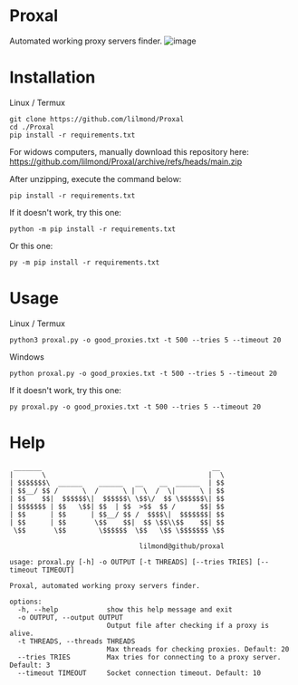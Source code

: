 # Proxal
Automated working proxy servers finder.
![image](https://github.com/user-attachments/assets/ac2b1ab6-7457-4d2c-ab3e-1cfa407a954a)

# Installation
Linux / Termux
```
git clone https://github.com/lilmond/Proxal
cd ./Proxal
pip install -r requirements.txt
```

For widows computers, manually download this repository here: https://github.com/lilmond/Proxal/archive/refs/heads/main.zip

After unzipping, execute the command below:
```
pip install -r requirements.txt
```
If it doesn't work, try this one:
```
python -m pip install -r requirements.txt
```
Or this one:
```
py -m pip install -r requirements.txt
```

# Usage
Linux / Termux
```
python3 proxal.py -o good_proxies.txt -t 500 --tries 5 --timeout 20
```
Windows
```
python proxal.py -o good_proxies.txt -t 500 --tries 5 --timeout 20
```
If it doesn't work, try this one:
```
py proxal.py -o good_proxies.txt -t 500 --tries 5 --timeout 20
```

# Help
```
 _______                                          __
|       \                                        |  \
| $$$$$$$\  ______    ______   __    __  ______  | $$
| $$__/ $$ /      \  /      \ |  \  /  \|      \ | $$
| $$    $$|  $$$$$$\|  $$$$$$\ \$$\/  $$ \$$$$$$\| $$
| $$$$$$$ | $$   \$$| $$  | $$  >$$  $$ /      $$| $$
| $$      | $$      | $$__/ $$ /  $$$$\|  $$$$$$$| $$
| $$      | $$       \$$    $$|  $$ \$$\\$$    $$| $$
 \$$       \$$        \$$$$$$  \$$   \$$ \$$$$$$$ \$$

                                lilmond@github/proxal

usage: proxal.py [-h] -o OUTPUT [-t THREADS] [--tries TRIES] [--timeout TIMEOUT]

Proxal, automated working proxy servers finder.

options:
  -h, --help            show this help message and exit
  -o OUTPUT, --output OUTPUT
                        Output file after checking if a proxy is alive.
  -t THREADS, --threads THREADS
                        Max threads for checking proxies. Default: 20
  --tries TRIES         Max tries for connecting to a proxy server. Default: 3
  --timeout TIMEOUT     Socket connection timeout. Default: 10
```
